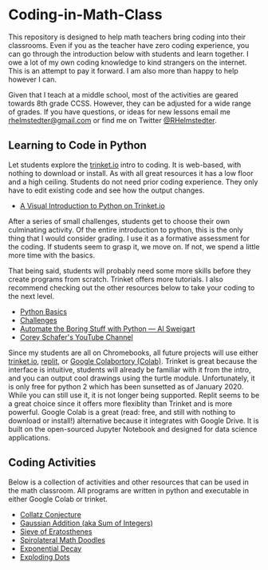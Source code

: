 # Coding-in-Math-Class
This repository is designed to help math teachers bring coding into their classrooms. Even if you as the teacher have zero coding experience, you can go through the introduction below with students and learn together. I owe a lot of my own coding knowledge to kind strangers on the internet. This is an attempt to pay it forward. I am also more than happy to help however I can. 

Given that I teach at a middle school, most of the activities are geared towards 8th grade CCSS. However, they can be adjusted for a wide range of grades. If you have questions, or ideas for new lessons email me <rhelmstedter@gmail.com> or find me on Twitter [@RHelmstedter](https://twitter.com/RHelmstedter).

## Learning to Code in Python

Let students explore the [trinket.io](https://trinket.io) intro to coding. It is web-based, with nothing to download or install. As with all great resources it has a low floor and a high ceiling. Students do not need prior coding experience. They only have to edit existing code and see how the output changes.
* [A Visual Introduction to Python on Trinket.io](https://hourofpython.trinket.io/a-visual-introduction-to-python#/welcome/an-hour-of-code)


After a series of small challenges, students get to choose their own culminating activity. Of the entire introduction to python, this is the only thing that I would consider grading. I use it as a formative assessment for the coding. If students seem to grasp it, we move on. If not, we spend a little more time with the basics.

That being said, students will probably need some more skills before they create programs from scratch. Trinket offers more tutorials. I also recommend checking out the other resources below to take your coding to the next level.

* [Python Basics](https://docs.trinket.io/getting-started-with-python#/welcome/where-we-ll-go)
* [Challenges](https://hourofpython.com/#string-challenges)
* [Automate the Boring Stuff with Python — Al Sweigart](https://automatetheboringstuff.com/)
* [Corey Schafer's YouTube Channel](https://www.youtube.com/channel/UCCezIgC97PvUuR4_gbFUs5g)


Since my students are all on Chromebooks, all future projects will use either [trinket.io](https://trinket.io), [replit](https://replit.com/), or [Google Colabortory (Colab)](https://youtu.be/xoo4mTujM1U). Trinket is great because the interface is intuitive, students will already be familiar with it from the intro, and you can output cool drawings using the turtle module. Unfortunately, it is only free for python 2 which has been sunsetted as of January 2020. While you can still use it, it is not longer being supported. Replit seems to be a great choice since it offers more flexiblity than Trinket and is more powerful. Google Colab is a great (read: free, and still with nothing to download or install!) alternative because it integrates with Google Drive. It is built on the open-sourced Jupyter Notebook and designed for data science applications.

## Coding Activities
Below is a collection of activities and other resources that can be used in the math classroom. All programs are written in python and executable in either Google Colab or trinket.

* [Collatz Conjecture](coding-activities/Collatz-Conjecture.md)
* [Gaussian Addition (aka Sum of Integers)](coding-activities/Gaussian-Addition.md)
* [Sieve of Eratosthenes](coding-activities/Sieve-of-Eratosthenes.md)
* [Spirolateral Math Doodles](coding-activities/Spirolateral-Math-Doodles.md)
* [Exponential Decay](coding-activities/Exponential-Decay.md)
* [Exploding Dots](coding-activities/Exploding-Dots.md)
